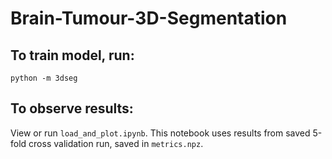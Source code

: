 # Brain-Tumour-3D-Segmentation

## To train model, run: ##
```
python -m 3dseg
```

## To observe results: ##
View or run ```load_and_plot.ipynb```. 
This notebook uses results from saved 5-fold cross validation run, saved in ```metrics.npz```.
